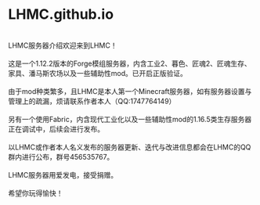 # LHMC.github.io
<br/>LHMC服务器介绍欢迎来到LHMC！</br>
<br/>这是一个1.12.2版本的Forge模组服务器，内含工业2、暮色、匠魂2、匠魂生存、家具、潘马斯农场以及一些辅助性mod。已开启正版验证。</br>
<br/>由于mod种类繁多，且LHMC是本人第一个Minecraft服务器，如有服务器设置与管理上的疏漏，烦请联系作者本人（QQ:1747764149）</br>
<br/>另有一个使用Fabric，内含现代工业化以及一些辅助性mod的1.16.5类生存服务器正在调试中，后续会进行发布。</br>
<br/>以LHMC或作者本人名义发布的服务器更新、迭代与改进信息都会在LHMC的QQ群内进行公布，群号456535767。</br>
<br/>LHMC服务器用爱发电，接受捐赠。</br>
<br/>希望你玩得愉快！</br>
